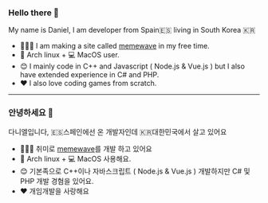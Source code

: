 ### Hello there 🤗
My name is Daniel, I am developer from Spain🇪🇸 living in South Korea 🇰🇷

- 🧑🏻‍💻 I am making a site called [memewave](http://www.memewave.net/) in my free time.
- 🐧 Arch linux + 💻 MacOS user.
- 😊 I mainly code in C++ and Javascript ( Node.js & Vue.js ) but I also have extended experience in C# and PHP.
- ❤️ I also love coding games from scratch.
---
### 안녕하세요 🤗
다니엘입니다, 🇪🇸스페인에선 온 개발자인데 🇰🇷대한민국에서 살고 있어요

- 🧑🏻‍💻 취미로 [memewave](http://www.memewave.net/)를 개발 하고 있어요
- 🐧 Arch linux + 💻 MacOS 사용해요.
- 😊 기본족으로 C++이나 자바스크립트 ( Node.js & Vue.js ) 개발하지만 C# 및 PHP 개발 경혐을 있어요.
- ❤️ 개임개발을 사랑해요

